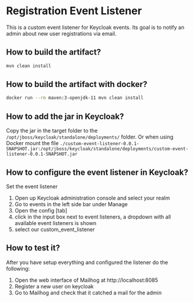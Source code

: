 # Registration Event Listener

This is a custom event listener for Keycloak events. 
Its goal is to notify an admin about new user registrations via email.

## How to build the artifact?

```sh
mvn clean install
```

## How to build the artifact with docker?

```sh
docker run --rm maven:3-openjdk-11 mvn clean install
```

## How to add the jar in Keycloak?

Copy the jar in the target folder to the `/opt/jboss/keycloak/standalone/deployments/` folder.
Or when using Docker mount the file `./custom-event-listener-0.0.1-SNAPSHOT.jar:/opt/jboss/keycloak/standalone/deployments/custom-event-listener-0.0.1-SNAPSHOT.jar`

## How to configure the event listener in Keycloak?

Set the event listener

1. Open up Keycloak administration console and select your realm
2. Go to events in the left side bar under Manage
3. Open the config [tab]
4. click in the input box next to event listeners, a dropdown with all available event listeners is shown
5. select our custom_event_listener


## How to test it?

After you have setup everything and configured the listener do the following:

1. Open the web interface of Mailhog at http://localhost:8085
2. Register a new user on keycloak
3. Go to Mailhog and check that it catched a mail for the admin
